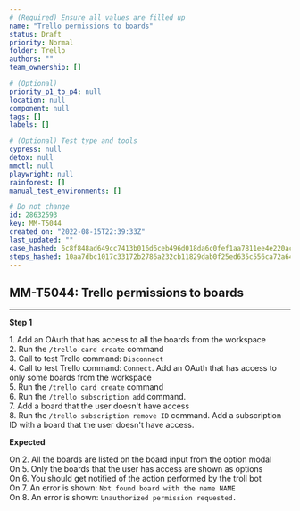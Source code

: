 ```yaml
---
# (Required) Ensure all values are filled up
name: "Trello permissions to boards"
status: Draft
priority: Normal
folder: Trello
authors: ""
team_ownership: []

# (Optional)
priority_p1_to_p4: null
location: null
component: null
tags: []
labels: []

# (Optional) Test type and tools
cypress: null
detox: null
mmctl: null
playwright: null
rainforest: []
manual_test_environments: []

# Do not change
id: 28632593
key: MM-T5044
created_on: "2022-08-15T22:39:33Z"
last_updated: ""
case_hashed: 6c8f848ad649cc7413b016d6ceb496d018da6c0fef1aa7811ee4e220acb45c8d2c030847526fdd8a12614204be884733
steps_hashed: 10aa7dbc1017c33172b2786a232cb11829dab0f25ed635c556ca72a645fba5f4ecbedf7df3ec950578fbdd1a9fe539c2
---
```


<!-- (Auto-generated) Based on frontmatter's "key" and "name" -->

## MM-T5044: Trello permissions to boards

---

**Step 1**

1\. Add an OAuth that has access to all the boards from the workspace\
2\. Run the `/trello card create` command\
3\. Call to test Trello command: `Disconnect`\
4\. Call to test Trello command: `Connect`. Add an OAuth that has access to only some boards from the workspace\
5\. Run the `/trello card create` command\
6\. Run the `/trello subscription add` command.\
7\. Add a board that the user doesn't have access\
8\. Run the `/trello subscription remove ID` command. Add a subscription ID with a board that the user doesn't have access.

**Expected**

On 2. All the boards are listed on the board input from the option modal\
On 5. Only the boards that the user has access are shown as options\
On 6. You should get notified of the action performed by the troll bot\
On 7. An error is shown: `Not found board with the name NAME`\
On 8. An error is shown: `Unauthorized permission requested.`
